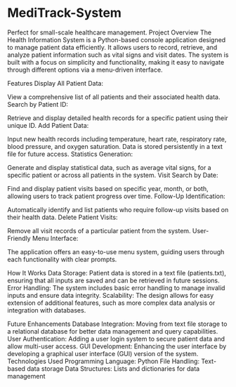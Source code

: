 # MediTrack-System
 Perfect for small-scale healthcare management.
Project Overview
The Health Information System is a Python-based console application designed to manage patient data efficiently. It allows users to record, retrieve, and analyze patient information such as vital signs and visit dates. The system is built with a focus on simplicity and functionality, making it easy to navigate through different options via a menu-driven interface.

Features
Display All Patient Data:

View a comprehensive list of all patients and their associated health data.
Search by Patient ID:

Retrieve and display detailed health records for a specific patient using their unique ID.
Add Patient Data:

Input new health records including temperature, heart rate, respiratory rate, blood pressure, and oxygen saturation.
Data is stored persistently in a text file for future access.
Statistics Generation:

Generate and display statistical data, such as average vital signs, for a specific patient or across all patients in the system.
Visit Search by Date:

Find and display patient visits based on specific year, month, or both, allowing users to track patient progress over time.
Follow-Up Identification:

Automatically identify and list patients who require follow-up visits based on their health data.
Delete Patient Visits:

Remove all visit records of a particular patient from the system.
User-Friendly Menu Interface:

The application offers an easy-to-use menu system, guiding users through each functionality with clear prompts.

How It Works
Data Storage: Patient data is stored in a text file (patients.txt), ensuring that all inputs are saved and can be retrieved in future sessions.
Error Handling: The system includes basic error handling to manage invalid inputs and ensure data integrity.
Scalability: The design allows for easy extension of additional features, such as more complex data analysis or integration with databases.

Future Enhancements
Database Integration: Moving from text file storage to a relational database for better data management and query capabilities.
User Authentication: Adding a user login system to secure patient data and allow multi-user access.
GUI Development: Enhancing the user interface by developing a graphical user interface (GUI) version of the system.
Technologies Used
Programming Language: Python
File Handling: Text-based data storage
Data Structures: Lists and dictionaries for data management
